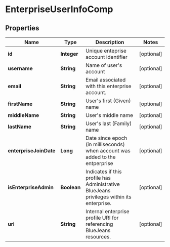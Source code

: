 
# EnterpriseUserInfoComp

## Properties
Name | Type | Description | Notes
------------ | ------------- | ------------- | -------------
**id** | **Integer** | Unique enteprise account identifier |  [optional]
**username** | **String** | Name of user&#39;s account |  [optional]
**email** | **String** | Email associated with this enterprise account. |  [optional]
**firstName** | **String** | User&#39;s first (Given) name |  [optional]
**middleName** | **String** | User&#39;s middle name |  [optional]
**lastName** | **String** | User&#39;s last (Family) name |  [optional]
**enterpriseJoinDate** | **Long** | Date since epoch (in milliseconds) when account was added to the entperprise |  [optional]
**isEnterpriseAdmin** | **Boolean** | Indicates if this profile has Administrative BlueJeans privileges within its enterprise. |  [optional]
**uri** | **String** | Internal enterprise profile URI for referencing BlueJeans resources. |  [optional]



